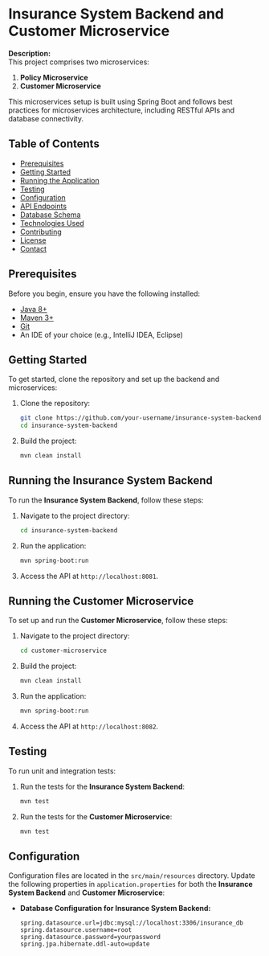 # Insurance System Backend and Customer Microservice

**Description:**  
This project comprises two microservices:
1. **Policy Microservice**
2. **Customer Microservice**

This microservices setup is built using Spring Boot and follows best practices for microservices architecture, including RESTful APIs and database connectivity.

## Table of Contents
- [Prerequisites](#prerequisites)
- [Getting Started](#getting-started)
- [Running the Application](#running-the-application)
- [Testing](#testing)
- [Configuration](#configuration)
- [API Endpoints](#api-endpoints)
- [Database Schema](#database-schema)
- [Technologies Used](#technologies-used)
- [Contributing](#contributing)
- [License](#license)
- [Contact](#contact)

## Prerequisites
Before you begin, ensure you have the following installed:
- [Java 8+](https://www.oracle.com/java/technologies/javase-jdk8-downloads.html)
- [Maven 3+](https://maven.apache.org/download.cgi)
- [Git](https://git-scm.com/)
- An IDE of your choice (e.g., IntelliJ IDEA, Eclipse)

## Getting Started
To get started, clone the repository and set up the backend and microservices:
1. Clone the repository:
    ```bash
    git clone https://github.com/your-username/insurance-system-backend.git
    cd insurance-system-backend
    ```

2. Build the project:
    ```bash
    mvn clean install
    ```

## Running the Insurance System Backend
To run the **Insurance System Backend**, follow these steps:
1. Navigate to the project directory:
    ```bash
    cd insurance-system-backend
    ```

2. Run the application:
    ```bash
    mvn spring-boot:run
    ```

3. Access the API at `http://localhost:8081`.

## Running the Customer Microservice
To set up and run the **Customer Microservice**, follow these steps:
1. Navigate to the project directory:
    ```bash
    cd customer-microservice
    ```

2. Build the project:
    ```bash
    mvn clean install
    ```

3. Run the application:
    ```bash
    mvn spring-boot:run
    ```

4. Access the API at `http://localhost:8082`.

## Testing
To run unit and integration tests:
1. Run the tests for the **Insurance System Backend**:
    ```bash
    mvn test
    ```

2. Run the tests for the **Customer Microservice**:
    ```bash
    mvn test
    ```

## Configuration
Configuration files are located in the `src/main/resources` directory. Update the following properties in `application.properties` for both the **Insurance System Backend** and **Customer Microservice**:

- **Database Configuration for Insurance System Backend:**
  ```properties
  spring.datasource.url=jdbc:mysql://localhost:3306/insurance_db
  spring.datasource.username=root
  spring.datasource.password=yourpassword
  spring.jpa.hibernate.ddl-auto=update
